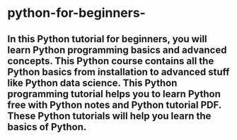 # python-for-beginners-
## In this Python tutorial for beginners, you will learn Python programming basics and advanced concepts. This Python course contains all the Python basics from installation to advanced stuff like Python data science. This Python programming tutorial helps you to learn Python free with Python notes and Python tutorial PDF. These Python tutorials will help you learn the basics of Python.
